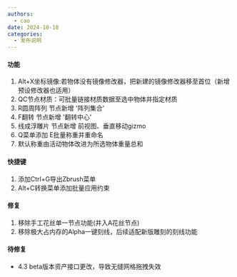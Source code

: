 ```yaml
---
authors: 
  - cao
date: 2024-10-18
categories:
  - 发布说明
---
```


#### 功能

1. Alt+X坐标镜像:若物体没有镜像修改器，把新建的镜像修改器移至首位（新增预设修改器也适用）
2. QC节点材质：可批量链接材质数据至选中物体并指定材质
3. R圆周阵列 节点新增 '阵列集合'
4. F翻转 节点新增 '翻转中心'
5. 线成浮雕片 节点新增 前视图、垂直移动gizmo
6. Q菜单添加 E批量称重并重命名
7. 默认称重由活动物体改进为所选物体重量总和

#### 快捷键

1. 添加Ctrl+G导出Zbrush菜单
1. Alt+C转换菜单添加批量应用约束

#### 修复

1. 移除手工花丝单一节点功能(并入A花丝节点)
1. 移除极大占内存的Alpha一键刻线，后续适配新版雕刻的刻线功能

#### 待修复

- 4.3 beta版本资产接口更改，导致无缝网格拖拽失效
